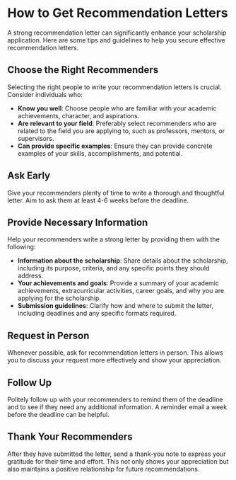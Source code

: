 # How to Get Recommendation Letters

A strong recommendation letter can significantly enhance your scholarship application. Here are some tips and guidelines to help you secure effective recommendation letters.

## Choose the Right Recommenders

Selecting the right people to write your recommendation letters is crucial. Consider individuals who:
- **Know you well**: Choose people who are familiar with your academic achievements, character, and aspirations.
- **Are relevant to your field**: Preferably select recommenders who are related to the field you are applying to, such as professors, mentors, or supervisors.
- **Can provide specific examples**: Ensure they can provide concrete examples of your skills, accomplishments, and potential.

## Ask Early

Give your recommenders plenty of time to write a thorough and thoughtful letter. Aim to ask them at least 4-6 weeks before the deadline.

## Provide Necessary Information

Help your recommenders write a strong letter by providing them with the following:
- **Information about the scholarship**: Share details about the scholarship, including its purpose, criteria, and any specific points they should address.
- **Your achievements and goals**: Provide a summary of your academic achievements, extracurricular activities, career goals, and why you are applying for the scholarship.
- **Submission guidelines**: Clarify how and where to submit the letter, including deadlines and any specific formats required.

## Request in Person

Whenever possible, ask for recommendation letters in person. This allows you to discuss your request more effectively and show your appreciation.

## Follow Up

Politely follow up with your recommenders to remind them of the deadline and to see if they need any additional information. A reminder email a week before the deadline can be helpful.

## Thank Your Recommenders

After they have submitted the letter, send a thank-you note to express your gratitude for their time and effort. This not only shows your appreciation but also maintains a positive relationship for future recommendations.
